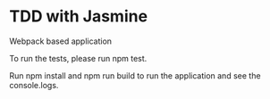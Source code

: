 # TDD with Jasmine

Webpack based application

To run the tests, please run npm test.

Run npm install and npm run build to run the application and see the console.logs.
